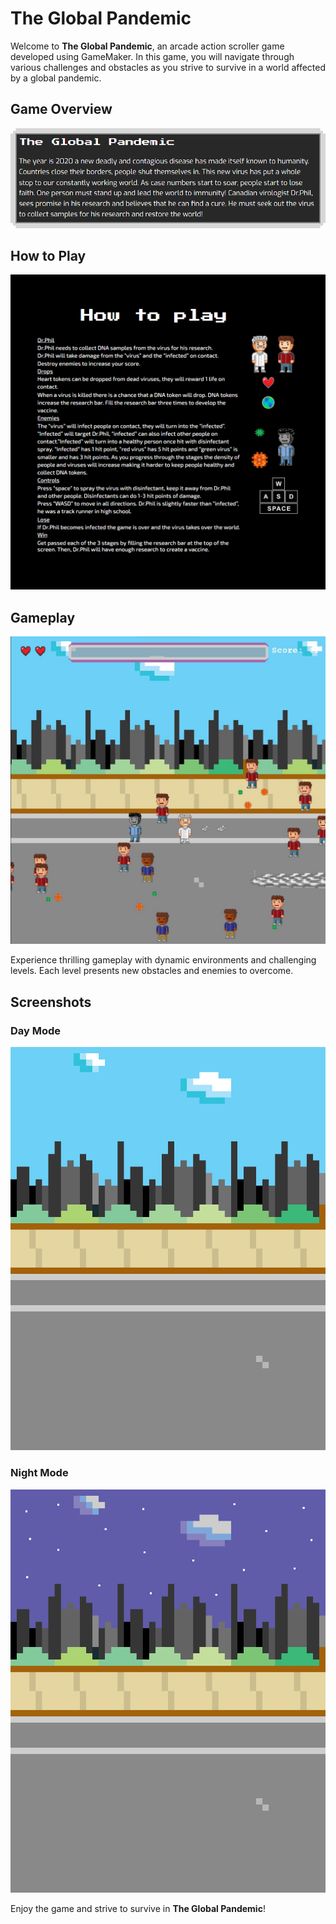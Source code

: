# The Global Pandemic

Welcome to **The Global Pandemic**, an arcade action scroller game developed using GameMaker. In this game, you will navigate through various challenges and obstacles as you strive to survive in a world affected by a global pandemic.

## Game Overview

![Back Story](README_resources/BackStory.png)


## How to Play

![How to Play](README_resources/HowToPlay.png)


## Gameplay

![Gameplay](README_resources/GamePlay.png)

Experience thrilling gameplay with dynamic environments and challenging levels. Each level presents new obstacles and enemies to overcome.

## Screenshots

### Day Mode
![Day Mode](README_resources/Day.png)

### Night Mode
![Night Mode](README_resources/Night.png)

Enjoy the game and strive to survive in **The Global Pandemic**!
